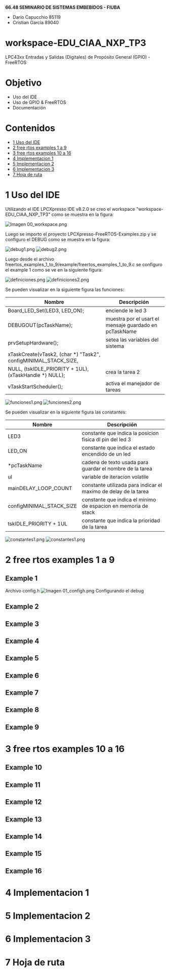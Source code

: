 **66.48 SEMINARIO DE SISTEMAS EMBEBIDOS - FIUBA**

- Darío Capucchio 85119
- Cristian García 89040

# workspace-EDU_CIAA_NXP_TP3

LPC43xx Entradas y Salidas (Digitales) de Propósito General (GPIO) - FreeRTOS

# Objetivo
- Uso del IDE
- Uso de GPIO & FreeRTOS
- Documentación

# Contenidos
- [1 Uso del IDE](#1-Uso-del-IDE)
- [2 free rtos examples 1 a 9](#2-free-rtos-examples-1-a-9)
- [3 free rtos examples 10 a 16](#3-free-rtos-examples-10-a-16)
- [4 Implementacion 1](#4-Implementacion-1)
- [5 Implementacion 2](#5-Implementacion-2)
- [6 Implementacion 3](#6-Implementacion-3)
- [7 Hoja de ruta](#7-hoja-de-ruta)


# 1 Uso del IDE

Utilizando el IDE LPCXpresso IDE v8.2.0 se creo el workspace "workspace-EDU_CIAA_NXP_TP3"  como se muestra en la figura:

![Imagen 00_workspace.png](https://raw.githubusercontent.com/cristianlabo/TP3/master/Imagenes/00_workspace.png)

Luego se importo el proyecto LPCXpresso-FreeRTOS-Examples.zip y se configuro el DEBUG como se muestra en la figura:

![debug1.png](https://raw.githubusercontent.com/cristianlabo/TP3/master/Imagenes/debug1.png)
![debug2.png](https://raw.githubusercontent.com/cristianlabo/TP3/master/Imagenes/debug2.png)


Luego desde el archivo freertos_examples_1_to_9/example/freertos_examples_1_to_9.c se configuro el example 1 como se ve en la siguiente figura:

![definiciones.png](https://raw.githubusercontent.com/cristianlabo/TP3/master/Imagenes/definiciones.png)
![definiciones2.png](https://raw.githubusercontent.com/cristianlabo/TP3/master/Imagenes/definiciones2.png)

Se pueden visualizar en la siguiente figura las funciones:


| Nombre | Descripción |
| ------ | ----------- |
| Board_LED_Set(LED3, LED_ON);| enciende le led 3   |
|  DEBUGOUT(pcTaskName);  | muestra por el usart el mensaje  guardado en pcTaskName |
|  prvSetupHardware();  | setea las variables del sistema   |
|  xTaskCreate(vTask2, (char *) "Task2", configMINIMAL_STACK_SIZE,
				NULL, (tskIDLE_PRIORITY + 1UL), (xTaskHandle *) NULL);|crea la tarea 2 |
| vTaskStartScheduler(); | activa el manejador de tareas   |


![funciones1.png](https://raw.githubusercontent.com/cristianlabo/TP3/master/Imagenes/funciones1.png)
![funciones2.png](https://raw.githubusercontent.com/cristianlabo/TP3/master/Imagenes/funciones2.png)

Se pueden visualizar en la siguiente figura las constantes:

| Nombre | Descripción |
| ------ | ----------- |
| LED3   |  constante que indica la posicion fisica dl pin del led 3  |
|  LED_ON  | constante que indica el estado encendido de un led   |
|  *pcTaskName   |  cadena de texto usada para guardar el nombre de la tarea  |
|  ul |  variable de iteracion volatile  |
|  mainDELAY_LOOP_COUNT |  constante utilizada para indicar el maximo de delay de la tarea  |
|  configMINIMAL_STACK_SIZE |  constante que indica el minimo de espacion en memoria de stack  |
| tskIDLE_PRIORITY + 1UL|  constante que indica la prioridad de la tarea  |


![constantes1.png](https://raw.githubusercontent.com/cristianlabo/TP3/master/Imagenes/constantes2.png)
![constantes1.png](https://raw.githubusercontent.com/cristianlabo/TP3/master/Imagenes/constantes2.png)



# 2 free rtos examples 1 a 9


## Example 1

Archivo config.h
![Imagen 01_configh.png](https://raw.githubusercontent.com/DarioCapu/workspace-EDU_CIAA_NXP_TP3/master/Imagenes/01_configh.png)
Configurando el debug

## Example 2

## Example 3

## Example 4

## Example 5

## Example 6

## Example 7

## Example 8

## Example 9


# 3 free rtos examples 10 a 16


## Example 10

## Example 11

## Example 12

## Example 13

## Example 14

## Example 15

## Example 16


# 4 Implementacion 1


# 5 Implementacion 2


# 6 Implementacion 3


# 7 Hoja de ruta
